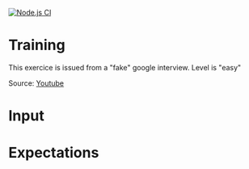 [![Node.js CI](https://github.com/kogratte/training/actions/workflows/node.js.yml/badge.svg)](https://github.com/kogratte/training/actions/workflows/node.js.yml)

# Training

This exercice is issued from a "fake" google interview. Level is "easy"

Source: [Youtube](https://www.youtube.com/watch?v=vHKzIPwWQkg)

# Input

# Expectations
